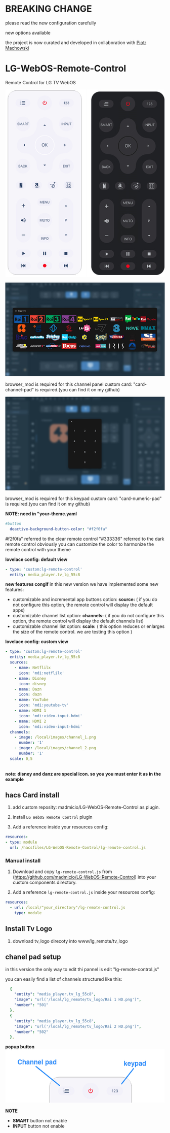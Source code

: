 # BREAKING CHANGE
please read the new configuration carefully

new options available

the project is now curated and developed in collaboration with [Piotr Machowski](https://github.com/PiotrMachowski)

# LG-WebOS-Remote-Control
Remote Control for LG TV WebOS

![all](example/remote-control.jpg)

![all](example/channels.jpg)

browser_mod is required for this channel panel
custom card: "card-channel-pad" is required.(you can find it on my github)


![all](example/pad.png)

browser_mod is required for this keypad
custom card: "card-numeric-pad" is required.(you can find it on my github)

**NOTE: need in "your-theme.yaml**
```yaml
#button
  deactive-background-button-color: "#f2f0fa"
```


#f2f0fa" referred to the clear remote control
"#333336" referred to the dark remote control
obviously you can customize the color to harmonize the remote control with your theme

**lovelace config: default view**
```yaml
- type: 'custom:lg-remote-control'
  entity: media_player.tv_lg_55c8
```

**new features congif**
in this new version we have implemented some new features:
  - customizable and incremental app buttons
    option: **source:** ( if you do not configure this option, the remote control will display the default apps)
  - customizable channel list
    option: **channels:** ( if you do not configure this option, the remote control will display the default channels list)
  - customizable channel list
    option: **scale:** ( this option reduces or enlarges the size of the remote control. we are testing this option )

**lovelace config: custom view**
```yaml
- type: 'custom:lg-remote-control'
  entity: media_player.tv_lg_55c8
  sources:
    - name: Netflilx
      icon: 'mdi:netflilx'
    - name: Disney
      icon: disney
    - name: Dazn
      icon: dazn
    - name: YouTube
      icon: 'mdi:youtube-tv'
    - name: HDMI 1
      icon: 'mdi:video-input-hdmi'
    - name: HDMI 2
      icon: 'mdi:video-input-hdmi'
  channels:
    - image: /local/images/channel_1.png
      number: '1'
    - image: /local/images/channel_2.png
      number: '1'
  scale: 0,5
   
```
**note: disney and danz are special icon. so you you must enter it as in the example**

## hacs Card install
1. add custom reposity: madmicio/LG-WebOS-Remote-Control as plugin.

2. install `LG WebOS Remote Control` plugin

3. Add a reference  inside your resources config:

  ```yaml
resources:
  - type: module
    url: /hacsfiles/LG-WebOS-Remote-Control/lg-remote-control.js
```


### Manual install

1. Download and copy `lg-remote-control.js` from (https://github.com/madmicio/LG-WebOS-Remote-Control) into your custom components  directory.

2. Add a reference `lg-remote-control.js` inside your resources config:

  ```yaml
  resources:
    - url: /local/"your_directory"/lg-remote-control.js
      type: module
  ```
  
  ## Install Tv Logo
  
  1. download tv_logo direcoty into www/lg_remote/tv_logo
  
  ## chanel pad setup
  
  in this version the only way to edit thi pannel is edit "lg-remote-control.js"
  
  you can easily find a list of channels structured like this:
```yaml
  {
    "entity": "media_player.tv_lg_55c8",
    "image": "url('/local/lg_remote/tv_logo/Rai 1 HD.png')",
    "number": "501"
  },
  {
    "entity": "media_player.tv_lg_55c8",
    "image": "url('/local/lg_remote/tv_logo/Rai 2 HD.png')",
    "number": "502"
  },
```

**popup button**
![all](example/popup.png)

**NOTE**
- **SMART** button not enable
- **INPUT** button not enable
